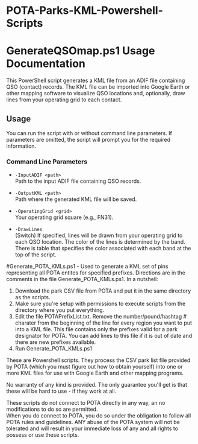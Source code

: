 # POTA-Parks-KML-Powershell-Scripts

# GenerateQSOmap.ps1 Usage Documentation
This PowerShell script generates a KML file from an ADIF file containing QSO (contact) records. The KML file can be imported into Google Earth or other mapping software to visualize QSO locations and, optionally, draw lines from your operating grid to each contact.

## Usage
You can run the script with or without command line parameters. If parameters are omitted, the script will prompt you for the required information.

### Command Line Parameters

- `-InputADIF <path>`  
  Path to the input ADIF file containing QSO records.

- `-OutputKML <path>`  
  Path where the generated KML file will be saved.

- `-OperatingGrid <grid>`  
  Your operating grid square (e.g., FN31).

- `-DrawLines`  
  (Switch) If specified, lines will be drawn from your operating grid to each QSO location.  The color of the lines is determined by the band.  There is table that specifies the color associated with each band at the top of the script.




#Generate_POTA_KMLs.ps1 - Used to generate a KML set of pins representing all POTA entites for specified prefixes.
Directions are in the comments in the file Generate_POTA_KMLs.ps1.  In a nutshell:

1.  Download the park CSV file from POTA and put it in the same directory as the scripts.
2.  Make sure you're setup with permissions to execute scripts from the directory where you put everything.
3.  Edit the file POTAPrefixList.txt.   Remove the number/pound/hashtag # charater from the beginning of the line for every region you want to put into a KML file.  This file
    contains only the prefixes valid for a park designator for POTA.  You can add lines to this file if it is out of date and there are new prefixes available.
4.  Run Generate_POTA_KMLs.ps1

These are Powershell scripts.  They process the CSV park list file provided by POTA (which you must figure out how to obtain yourself) into one or more KML files for use with Google Earth and other mapping programs.

No warranty of any kind is provided.  The only guarantee you'll get is that these will be hard to use - if they work at all.

These scripts do not connect to POTA directly in any way, an no modifications to do so are permitted.  
When you do connect to POTA, you do so under the obligation to follow all POTA rules and guidelines.  ANY abuse of the POTA system will not be tolerated and will result in your immediate loss of any and all rights to possess or use these scripts.
